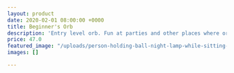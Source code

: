 ```yaml
---
layout: product
date: 2020-02-01 08:00:00 +0000
title: Beginner's Orb
description: 'Entry level orb. Fun at parties and other places where orbs can be found. '
price: 47.0
featured_image: "/uploads/person-holding-ball-night-lamp-while-sitting-3043798.jpg"
images: []

---
```

